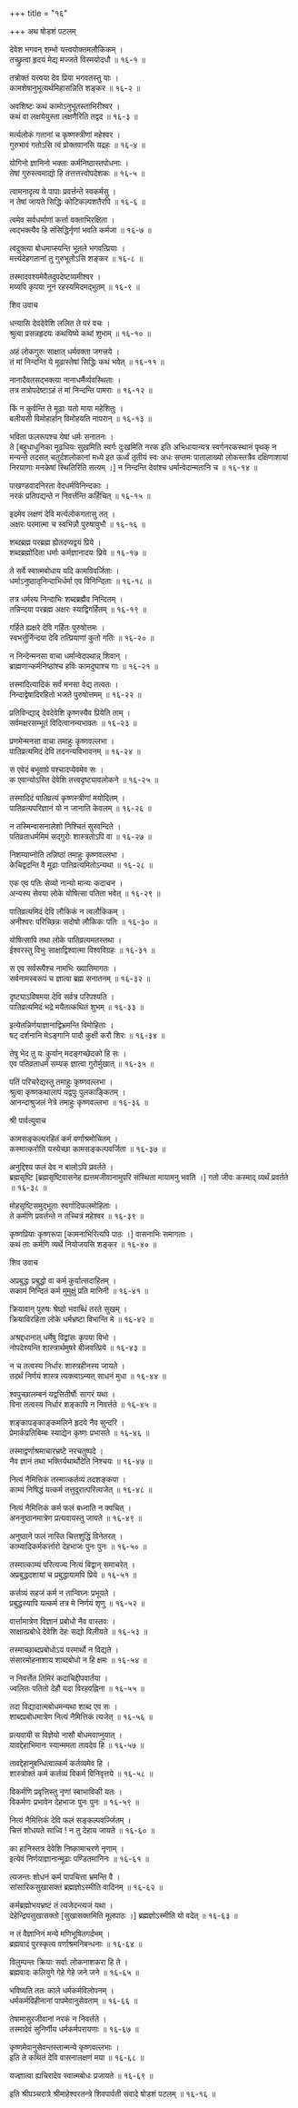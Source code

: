 +++
title = "१६"

+++
अथ षोडशं पटलम्   
  
  
देवेश भगवन् शम्भो यत्त्वयोक्तमलौकिकम् ।  
तच्छ्रुत्वा हृदयं मेद्य मज्जते विस्मयोदधौ ॥ १६-१ ॥  
  
तत्रोक्तं यत्त्वया देव प्रिया भगवतस्तु याः ।  
कामशेषानुभूत्यर्थमिहासन्निति शङ्कर ॥ १६-२ ॥  
  
अवशिष्टः कथं कामोऽनुभूतस्ताभिरीश्वर ।  
कथं वा लक्षयेयुस्ता लक्षणैरिति तद्वद ॥ १६-३ ॥  
  
मर्त्यलोकं गतानां च कृष्णस्त्रीणां महेश्वर ।  
गुरुभावं गतोऽसि त्वं प्रोक्तवानसि यद्रहः ॥ १६-४ ॥  
  
योगिनो ज्ञानिनो भक्ताः कर्मनिष्ठास्तपोधनाः ।  
तेषां गुरुस्त्वमाद्यो हि तत्तत्तत्त्वोपदेशकः ॥ १६-५ ॥  
  
त्वामनादृत्य ये पापाः प्रवर्त्तन्ते स्वकर्मसु ।  
न तेषां जायते सिद्धिः कोटिकल्पशतैरपि ॥ १६-६ ॥  
  
त्वमेव सर्वधर्माणां कर्त्ता वक्ताभिरक्षिता ।  
त्वद्भक्त्यैव हि संसिद्धिर्नृणां भवति कर्मजा ॥ १६-७ ॥  
  
त्वदुक्त्या बोधमाप्स्यन्ति भूतले भगवत्प्रियाः ।  
मर्त्त्यदेहगतानां तु गुरुभूतोऽसि शङ्कर ॥ १६-८ ॥  
  
तस्मादवश्यमेवैतदुपदेष्टव्यमीश्वर ।  
मय्यपि कृपया नूनं रहस्यमिदमद्भुतम् ॥ १६-९ ॥  
  
  
शिव उवाच   
  
  
धन्यासि देवदेवेशि ललित ते परं वचः ।  
श्रुत्वा प्रसन्नहृदयः कथयिष्ये कथां शुभाम् ॥ १६-१० ॥  
  
अहं लोकगुरुः साक्षात् धर्मवक्ता जगत्त्रये ।  
तं मां निन्दन्ति ये मूढास्तेषां सिद्धिः कथं भवेत् ॥ १६-११ ॥  
  
नानादैवतसद्भक्त्या नानाधर्मैर्व्यवस्थिताः ।  
तत्र तत्रोपदेष्टाऽहं तं मां निन्दन्ति पामराः ॥ १६-१२ ॥  
  
किं न कुर्वन्ति ते मूढाः यतो माया महेशितुः ।  
बलीयसी विमोहार्हान् विमोहयति नापरान् ॥ १६-१३ ॥  
  
भविता फलरूपश्च येषां धर्मः सनातनः ।  
ते [बहुधाधुनिका मूढधियः सुखमिति स्वर्गः दुःखमिति नरक इति अभिधायान्यत्र स्वर्गनरकस्थानं पृथक् न मन्यन्ते तदसत् चतुर्दशलोकानां मध्ये इत ऊर्ध्वं तृतीयं स्वः अधः सप्तमः पातालाख्यो लोकस्तत्रैव दक्षिणाशायां निरयाणाः मनकेषां स्थितिरिति सत्यम् ।] न निन्दन्ति देवांश्च धर्मान्वेदान्मतानि च ॥ १६-१४ ॥  
  
पाखण्डवादनिरता वेदधर्मविनिन्दकाः ।  
नरकं प्रतिपद्यन्ते न निवर्त्तन्ति कर्हिचित् ॥ १६-१५ ॥  
  
इदमेव लक्षणं देवि मर्त्यलोकगतासु तत् ।  
अक्षरः परमात्मा च स्वभिन्नौ पुरुषावुभौ ॥ १६-१६ ॥  
  
शब्दब्रह्म परब्रह्म ह्येतदप्यद्वयं प्रिये ।  
शब्दब्रह्मोदिता धर्माः कर्मज्ञानादयः प्रिये ॥ १६-१७ ॥  
  
ते सर्वे स्वात्मबोधाय यदि कामविवर्जिताः ।  
धर्माऽनुष्ठातृनिन्दाभिर्धर्मा एव विनिन्दिताः ॥ १६-१८ ॥  
  
तत्र धर्मस्य निन्दाभिः शब्दब्रह्मैव निन्दितम् ।  
तन्निन्दया परब्रह्म अक्षरः स्याद्विगर्हितम् ॥ १६-१९ ॥  
  
गर्हिते ह्यक्षरे देवि गर्हितः पुरुषोत्तमः ।  
स्वभर्त्तुर्निन्दया देवि तत्प्रियाणां कुतो गतिः ॥ १६-२० ॥  
  
न निन्देन्मनसा वाचा धर्मान्वेदपथान्न् शिवान् ।  
ब्राह्मणान्कर्मनिष्ठांश्च हविः कामदुघाश्च गाः ॥ १६-२१ ॥  
  
तस्मादित्यादिकं सर्वं मनसा वेद्य तत्वतः ।  
निन्दाद्वेषादिरहितो भजते पुरुषोत्तमम् ॥ १६-२२ ॥  
  
प्रतिविन्द्याद् देवदेवेशि कृष्णस्यैव प्रियेति ताम् ।  
सर्वमक्षरसम्भूतं विदित्वानन्यभावतः ॥ १६-२३ ॥  
  
प्रणमेन्मनसा वाचा तमाहुः कृष्णवल्लभा ।  
पातिव्रत्यमिदं देवि तदनन्यविभावनम् ॥ १६-२४ ॥  
  
स एवेदं बभूवाग्रे पश्चादप्येवमेव सः ।  
क एवान्योऽस्ति देवेशि तत्त्वदृष्ट्यावलोकने ॥ १६-२५ ॥  
  
तस्मादिदं पातिव्रत्यं कृष्णस्त्रीणां मयोदितम् ।  
पातिव्रत्यपरिज्ञानं यो न जानाति केवलम् ॥ १६-२६ ॥  
  
न तस्मिन्वासनालेशो निश्चितं सुरवन्दिते ।  
पतिव्रताधर्ममिमं सद्गुरोः शास्त्रतोऽपि वा ॥ १६-२७ ॥  
  
निशम्याप्नोति तन्निष्ठां तमाहुः कृष्णवल्लभा ।  
केचिद्वदन्ति वै मूढाः पातिव्रत्यमितोऽन्यथा ॥ १६-२८ ॥  
  
एक एव पतिः सेव्यो नान्यो मान्यः कदाचन ।  
अन्यस्य सेवया लोके योषित्सा पतिता भवेत् ॥ १६-२९ ॥  
  
पातिव्रत्यमिदं देवि लौकिकं न त्वलौकिकम् ।  
अनीश्वरः परिच्छिन्नः सदोषो लौकिकः पतिः ॥ १६-३० ॥  
  
योषित्सापि तथा लोके पातिव्रत्यमतस्तथा ।  
ईश्वरस्तु विभुः साक्षाद्विश्वात्मा विश्वविग्रहः ॥ १६-३१ ॥  
  
स एव सर्वरूपैश्च नामभिः ख्यातिमागतः ।  
सर्वनामस्वरूपं च ज्ञात्वा ब्रह्म सनातनम् ॥ १६-३२ ॥  
  
दृष्ट्याऽविषमया देवि सर्वत्र परिपश्यति ।  
पातिव्रत्यमिदं भद्रे मयैतत्कथितं शुभम् ॥ १६-३३ ॥  
  
इत्येतन्निर्णयाज्ञानाद्विभ्रमन्ति विमोहिताः ।  
षट् दर्शनानि मेऽङ्गानि पादौ कुक्षी करौ शिरः ॥ १६-३४ ॥  
  
तेषु भेद तु यः कुर्यान् मदङ्गच्छेदको हि सः ।  
एव पतिव्रताधर्मं सम्यक् ज्ञात्वा गुरोर्मुखात् ॥ १६-३५ ॥  
  
पतिं परिचरेद्यस्तु तमाहुः कृष्णवल्लभा ।  
श्रुत्वा कृष्णकथालापं यद्वपुः पुलकाङ्कितम् ।  
आनन्दाश्रुजलं नेत्रे तमाहुः कृष्णवल्लभा ॥ १६-३६ ॥  
  
  
श्री पार्वत्युवाच   
  
  
कामसङ्कल्परहितं कर्म वर्णाश्रमोचितम् ।  
कस्मात्करोति यस्येच्छा कामसङ्कल्पवर्जिता ॥ १६-३७ ॥  
  
अनुद्दिश्य फलं देव न बालोऽपि प्रवर्तते ।  
ब्रह्मसृष्टि [ब्रह्मसृष्टिवासनेह ह्यत्तमजीवानामुपरि संस्थिता मायामनु भवति ।] गतो जीवः कस्माद् व्यर्थं प्रवर्तते ॥ १६-३८ ॥  
  
मोहसृष्टिसमुद्भूताः स्वर्गादिफलमोहिताः ।  
ते कर्मणि प्रवर्त्तन्ते न तच्चित्रं महेश्वर ॥ १६-३९ ॥  
  
कृष्णप्रियाः कृष्णरूपा [कामनाभिरित्यपि पाठः ।] वासनाभिः समागताः ।  
कथं ताः कर्मणि व्यर्थे नियोजयसि शङ्कर ॥ १६-४० ॥  
  
  
शिव उवाच   
  
  
अप्रबुद्धः प्रबुद्धो वा कर्म कुर्यात्सदाहितम् ।  
सकामं निन्दितं कर्म मुमुक्षुं प्रति मानिनी ॥ १६-४१ ॥  
  
क्रियावान् पुरुषः श्रेष्ठो भवाब्धिं तरते सुखम् ।  
क्रियाविरहिता लोके धर्मभ्रष्टा विभान्ति मे ॥ १६-४२ ॥  
  
अश्रद्दधानात् धर्मेषु विद्वांसः कृपया विभो ।  
नोपदेश्यन्ति शास्त्रार्थमुषरे बीजवत्प्रिये ॥ १६-४३ ॥  
  
न च तत्वस्य निर्धारः शास्त्रहीनस्य जायते ।  
तदर्थं निर्णयं शास्त्र त्यक्त्वाऽन्यत् साधनं मुधा ॥ १६-४४ ॥  
  
श्वपुच्छालम्बनं यद्वत्तितीर्षोः सागरं यथा ।  
विना तत्वस्य निर्धारं शङ्कापि न निवर्त्तते ॥ १६-४५ ॥  
  
शङ्कापङ्काङ्कमलिने हृदये नैव सुन्दरि ।  
प्रेमार्कप्रतिबिम्बः स्याद्येन कृष्णः प्रभासते ॥ १६-४६ ॥  
  
तस्माद्वर्णाश्रमाचारभ्रष्टे नरचतुष्पदे ।  
नैव ज्ञानं तथा भक्तिर्यथार्थोदेति निश्चयः ॥ १६-४७ ॥  
  
नित्यं नैमित्तिकं तस्मात्कर्तव्यं तदशङ्कया ।  
काम्यं निषिद्धं यत्कर्म तत्तुदूरात्परित्यजेत् ॥ १६-४८ ॥  
  
नित्यं नैमित्तिकं कर्म फलं बध्नाति न क्वचित् ।  
अननुष्ठानमात्रेण प्रत्यवायस्तु जायते ॥ १६-४९ ॥  
  
अनुष्ठाने फलं नास्ति चित्तशुद्धिं विनेतरत् ।  
काम्यादिकर्मकर्त्तारो देहभाजः पुनः पुनः ॥ १६-५० ॥  
  
तस्मात्काम्यं परित्यज्य नित्यं विद्वान् समाचरेत् ।  
अप्रबुद्धदशायां च प्रबुद्धायामपि प्रिये ॥ १६-५१ ॥  
  
कर्त्तव्यं सहजं कर्म न तान्विघ्नः प्रभूयते ।  
प्रबुद्धस्यापि यत्कर्म तत्र मे निर्णयं शृणु ॥ १६-५२ ॥  
  
वार्त्तामात्रेण विज्ञानं प्रबोधो नैव वास्तवः ।  
साक्षात्प्रबोधे देवेशि देहः सद्यो विलीयते ॥ १६-५३ ॥  
  
तस्माच्छाब्दप्रबोधोऽयं परमार्थो न विद्यते ।  
संसारमोहनाशाय शाब्दबोधो न हि क्षमः ॥ १६-५४ ॥  
  
न निवर्त्तेत तिमिरं कदाचिद्दीपवार्तया ।  
ज्वलितः पतितो देहौ यदा विरहवह्निना ॥ १६-५५ ॥  
  
तदा विद्यादात्मबोधमन्यथा शाब्द एव सः ।  
शाब्दप्रबोधमात्रेण नित्यं नैमित्तिकं त्यजेत् ॥ १६-५६ ॥  
  
प्रत्यवायी स विज्ञेयो नासौ बोधमवाप्नुयात् ।  
यावद्देहाभिमानः स्यान्ममता तावदेव हि ॥ १६-५७ ॥  
  
तावद्देहानुबन्धित्वात्कर्म कर्तव्यमेव हि ।  
शास्त्रोक्तं कर्म कर्त्तव्यं विकर्म विनिवृत्तये ॥ १६-५८ ॥  
  
विकर्मणि प्रवृत्तिस्तु नृणां स्वाभाविकी यतः ।  
विकर्मणः प्रभावेन देहभाजः पुनः पुनः ॥ १६-५९ ॥  
  
नित्यं नैमित्तिकं देवि फलं सङ्कल्पवर्ज्जितम् ।  
चित्तं शोधयते साध्वि ! न तु देहाय जायते ॥ १६-६० ॥  
  
का हानिस्तत्र देवेशि निष्कामाचरणे नृणाम् ।  
इत्येवं निर्णयाज्ञानान्मूढाः पण्डितमानिनः ॥ १६-६१ ॥  
  
त्यजन्तः शोधनं कर्म पापचित्ता भ्रमन्ति वै ।  
सांसारिकसुखासक्तं ब्रह्मज्ञोऽस्मीति वादिनम् ॥ १६-६२ ॥  
  
कर्मब्रह्मोभयभ्रष्टं तं त्यजेदन्त्यजं यथा ।  
देहेन्द्रियसुखासक्तो [सुखासक्तमिति मूलपाठः ।] ब्रह्मज्ञोऽस्मीति यो वदेत् ॥ १६-६३ ॥  
  
न तं वैज्ञानिनं मन्ये मणिभूषितगर्दभम् ।  
ब्रह्मवादं पुरस्कृत्य वर्णाश्रमनिबन्धनाः ॥ १६-६४ ॥  
  
विलुम्पन्तः क्रियाः सर्वाः लोकनाशकरा हि ते ।  
ब्रह्मवादः कलियुगे गेहे गेहे जने जने ॥ १६-६५ ॥  
  
भविष्यति ततः काले धर्मकर्मविलोपनम् ।  
धर्मकर्मविहीनानां पापमेवानुसेवताम् ॥ १६-६६ ॥  
  
तेषामासुरजीवानां नरकं न निवर्त्तते ।  
तस्मादेवं सुनिर्णीय धर्मकर्मपरायणाः ॥ १६-६७ ॥  
  
कृष्णमेवानुसेवन्तस्तान्मन्ये कृष्णवल्लभाः ।  
इति ते कथितं देवि वासनालक्षणं मया ॥ १६-६८ ॥  
  
यज्ज्ञात्वा ह्यचिरादेव स्वात्मबोधः प्रजायते ॥ १६-६९ ॥  
  
  
इति श्रीपञ्चरात्रे श्रीमाहेश्वरतन्त्रे शिवपार्वती संवादे षोडशं पटलम् ॥ १६-१६ ॥  
  
  
  
  